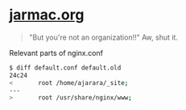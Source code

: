 # [jarmac.org](http://jarmac.org)
> "But you're not an organization!!"
Aw, shut it.

Relevant parts of nginx.conf
``` bash
$ diff default.conf default.old
24c24
<       root /home/ajarara/_site;
---
>       root /usr/share/nginx/www;
```